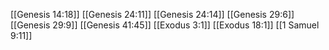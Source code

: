 [[Genesis 14:18]]
[[Genesis 24:11]]
[[Genesis 24:14]]
[[Genesis 29:6]]
[[Genesis 29:9]]
[[Genesis 41:45]]
[[Exodus 3:1]]
[[Exodus 18:1]]
[[1 Samuel 9:11]]
